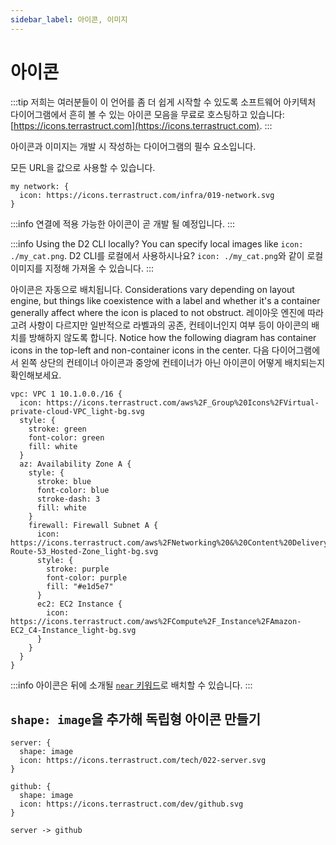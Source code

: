 ```yaml
---
sidebar_label: 아이콘, 이미지
---
```


# 아이콘

:::tip
저희는 여러분들이 이 언어를 좀 더 쉽게 시작할 수 있도록 소프트웨어 아키텍처 다이어그램에서 흔히 볼 수 있는 아이콘 모음을 무료로 호스팅하고 있습니다: [https://icons.terrastruct.com](https://icons.terrastruct.com).
:::

아이콘과 이미지는 개발 시 작성하는 다이어그램의 필수 요소입니다.

모든 URL을 값으로 사용할 수 있습니다.

```d2
my network: {
  icon: https://icons.terrastruct.com/infra/019-network.svg
}
```

<div style={{width: "200px", margin: "0 auto 20px auto"}} className="embedSVG" dangerouslySetInnerHTML={{__html: require('@site/static/img/generated/icons-1.svg2')}}></div>

:::info
연결에 적용 가능한 아이콘이 곧 개발 될 예정입니다.
:::

:::info
Using the D2 CLI locally? You can specify local images like `icon: ./my_cat.png`.
D2 CLI를 로컬에서 사용하시나요? `icon: ./my_cat.png`와 같이 로컬 이미지를 지정해 가져올 수 있습니다.
:::

아이콘은 자동으로 배치됩니다.
Considerations vary depending on layout engine, but things like coexistence with a label and whether it's a container generally affect where the icon is placed to not obstruct.
레이아웃 엔진에 따라 고려 사항이 다르지만 일반적으로 라벨과의 공존, 컨테이너인지 여부 등이 아이콘의 배치를 방해하지 않도록 합니다.
Notice how the following diagram has container icons in the top-left and non-container icons in the center.
다음 다이어그램에서 왼쪽 상단의 컨테이너 아이콘과 중앙에 컨테이너가 아닌 아이콘이 어떻게 배치되는지 확인해보세요.

```d2
vpc: VPC 1 10.1.0.0./16 {
  icon: https://icons.terrastruct.com/aws%2F_Group%20Icons%2FVirtual-private-cloud-VPC_light-bg.svg
  style: {
    stroke: green
    font-color: green
    fill: white
  }
  az: Availability Zone A {
    style: {
      stroke: blue
      font-color: blue
      stroke-dash: 3
      fill: white
    }
    firewall: Firewall Subnet A {
      icon: https://icons.terrastruct.com/aws%2FNetworking%20&%20Content%20Delivery%2FAmazon-Route-53_Hosted-Zone_light-bg.svg
      style: {
        stroke: purple
        font-color: purple
        fill: "#e1d5e7"
      }
      ec2: EC2 Instance {
        icon: https://icons.terrastruct.com/aws%2FCompute%2F_Instance%2FAmazon-EC2_C4-Instance_light-bg.svg
      }
    }
  }
}
```

<div className="embedSVG" dangerouslySetInnerHTML={{__html: require('@site/static/img/generated/icon-placement.svg2')}}></div>

:::info
아이콘은 뒤에 소개될 [`near` 키워드](/tour/positions)로 배치할 수 있습니다.
:::

## `shape: image`을 추가해 독립형 아이콘 만들기

```d2
server: {
  shape: image
  icon: https://icons.terrastruct.com/tech/022-server.svg
}

github: {
  shape: image
  icon: https://icons.terrastruct.com/dev/github.svg
}

server -> github
```

<div className="embedSVG" dangerouslySetInnerHTML={{__html: require('@site/static/img/generated/icons-image.svg2')}}></div>
